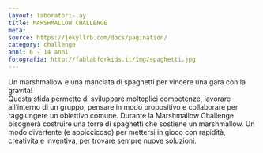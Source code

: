 ```yaml
---
layout: laboratori-lay
title: MARSHMALLOW CHALLENGE
meta:
source: https://jekyllrb.com/docs/pagination/
category: challenge
anni: 6 - 14 anni
fotografia: http://fablabforkids.it/img/spaghetti.jpg
---
```

Un marshmallow e una manciata di spaghetti per vincere una gara con la gravità! <br>
Questa sfida permette di sviluppare molteplici competenze, lavorare all’interno di un gruppo, pensare in modo propositivo e collaborare per raggiungere un obiettivo comune. Durante la Marshmallow Challenge bisognerà costruire una torre di spaghetti che sostiene un marshmallow. Un modo divertente (e appiccicoso) per mettersi in gioco con rapidità, creatività e inventiva, per trovare sempre nuove soluzioni.
